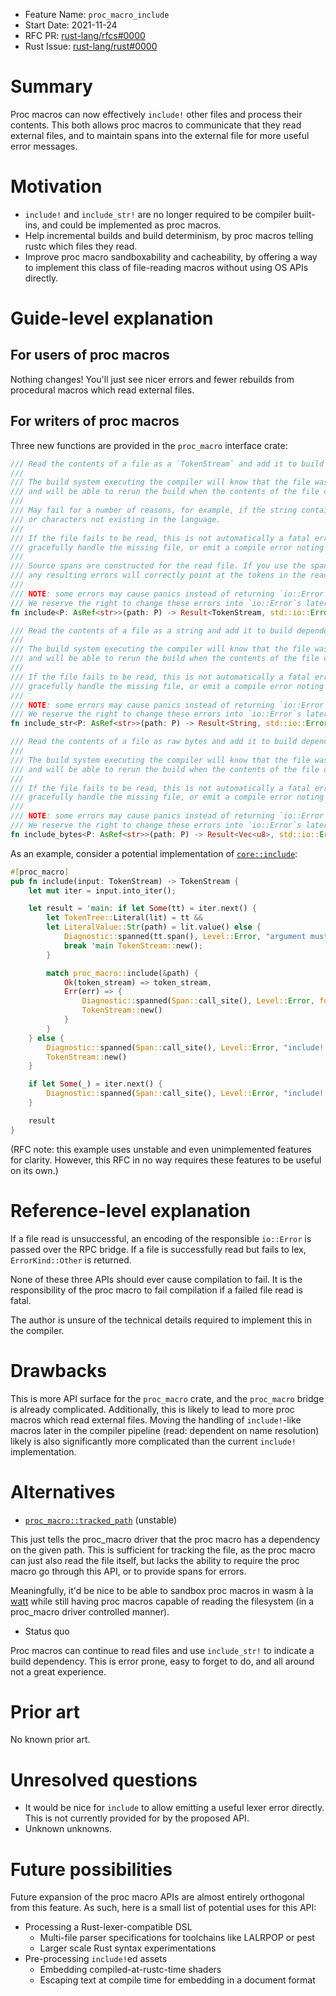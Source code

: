 - Feature Name: `proc_macro_include`
- Start Date: 2021-11-24
- RFC PR: [rust-lang/rfcs#0000](https://github.com/rust-lang/rfcs/pull/0000)
- Rust Issue: [rust-lang/rust#0000](https://github.com/rust-lang/rust/issues/0000)

# Summary
[summary]: #summary

Proc macros can now effectively `include!` other files and process their contents.
This both allows proc macros to communicate that they read external files,
and to maintain spans into the external file for more useful error messages.

# Motivation
[motivation]: #motivation

- `include!` and `include_str!` are no longer required to be compiler built-ins,
  and could be implemented as proc macros.
- Help incremental builds and build determinism, by proc macros telling rustc which files they read.
- Improve proc macro sandboxability and cacheability, by offering a way to implement this class of
  file-reading macros without using OS APIs directly.

# Guide-level explanation
[guide-level-explanation]: #guide-level-explanation

## For users of proc macros

Nothing changes! You'll just see nicer errors and fewer rebuilds
from procedural macros which read external files.

## For writers of proc macros

Three new functions are provided in the `proc_macro` interface crate:

```rust
/// Read the contents of a file as a `TokenStream` and add it to build dependency info.
///
/// The build system executing the compiler will know that the file was accessed during compilation,
/// and will be able to rerun the build when the contents of the file changes.
///
/// May fail for a number of reasons, for example, if the string contains unbalanced delimiters
/// or characters not existing in the language.
///
/// If the file fails to be read, this is not automatically a fatal error. The proc macro may
/// gracefully handle the missing file, or emit a compile error noting the missing dependency.
///
/// Source spans are constructed for the read file. If you use the spans of this token stream,
/// any resulting errors will correctly point at the tokens in the read file.
///
/// NOTE: some errors may cause panics instead of returning `io::Error`.
/// We reserve the right to change these errors into `io::Error`s later.
fn include<P: AsRef<str>>(path: P) -> Result<TokenStream, std::io::Error>;

/// Read the contents of a file as a string and add it to build dependency info.
///
/// The build system executing the compiler will know that the file was accessed during compilation,
/// and will be able to rerun the build when the contents of the file changes.
///
/// If the file fails to be read, this is not automatically a fatal error. The proc macro may
/// gracefully handle the missing file, or emit a compile error noting the missing dependency.
///
/// NOTE: some errors may cause panics instead of returning `io::Error`.
/// We reserve the right to change these errors into `io::Error`s later.
fn include_str<P: AsRef<str>>(path: P) -> Result<String, std::io::Error>;

/// Read the contents of a file as raw bytes and add it to build dependency info.
///
/// The build system executing the compiler will know that the file was accessed during compilation,
/// and will be able to rerun the build when the contents of the file changes.
///
/// If the file fails to be read, this is not automatically a fatal error. The proc macro may
/// gracefully handle the missing file, or emit a compile error noting the missing dependency.
///
/// NOTE: some errors may cause panics instead of returning `io::Error`.
/// We reserve the right to change these errors into `io::Error`s later.
fn include_bytes<P: AsRef<str>>(path: P) -> Result<Vec<u8>, std::io::Error>;
```

As an example, consider a potential implementation of [`core::include`](https://doc.rust-lang.org/stable/core/macro.include.html):

```rust
#[proc_macro]
pub fn include(input: TokenStream) -> TokenStream {
    let mut iter = input.into_iter();

    let result = 'main: if let Some(tt) = iter.next() {
        let TokenTree::Literal(lit) = tt &&
        let LiteralValue::Str(path) = lit.value() else {
            Diagnostic::spanned(tt.span(), Level::Error, "argument must be a string literal").emit();
            break 'main TokenStream::new();
        }

        match proc_macro::include(&path) {
            Ok(token_stream) => token_stream,
            Err(err) => {
                Diagnostic::spanned(Span::call_site(), Level::Error, format_args!("couldn't read {path}: {err}")).emit();
                TokenStream::new()
            }
        }
    } else {
        Diagnostic::spanned(Span::call_site(), Level::Error, "include! takes 1 argument").emit();
        TokenStream::new()
    }

    if let Some(_) = iter.next() {
        Diagnostic::spanned(Span::call_site(), Level::Error, "include! takes 1 argument").emit();
    }

    result
}
```

(RFC note: this example uses unstable and even unimplemented features for clarity.
However, this RFC in no way requires these features to be useful on its own.)

# Reference-level explanation
[reference-level-explanation]: #reference-level-explanation

If a file read is unsuccessful, an encoding of the responsible `io::Error` is passed over the RPC bridge.
If a file is successfully read but fails to lex, `ErrorKind::Other` is returned.

None of these three APIs should ever cause compilation to fail.
It is the responsibility of the proc macro to fail compilation if a failed file read is fatal.

The author is unsure of the technical details required to implement this in the compiler.

# Drawbacks
[drawbacks]: #drawbacks

This is more API surface for the `proc_macro` crate, and the `proc_macro` bridge is already complicated.
Additionally, this is likely to lead to more proc macros which read external files.
Moving the handling of `include!`-like macros later in the compiler pipeline
(read: dependent on name resolution)
likely is also significantly more complicated than the current `include!` implementation.

# Alternatives
[rationale-and-alternatives]: #rationale-and-alternatives

- [`proc_macro::tracked_path`](https://doc.rust-lang.org/stable/proc_macro/tracked_path/fn.path.html) (unstable)

This just tells the proc_macro driver that the proc macro has a dependency on the given path.
This is sufficient for tracking the file, as the proc macro can just also read the file itself,
but lacks the ability to require the proc macro go through this API, or to provide spans for errors.

Meaningfully, it'd be nice to be able to sandbox proc macros in wasm à la [watt](https://crates.io/crates/watt)
while still having proc macros capable of reading the filesystem (in a proc_macro driver controlled manner).

- Status quo

Proc macros can continue to read files and use `include_str!` to indicate a build dependency.
This is error prone, easy to forget to do, and all around not a great experience.

# Prior art
[prior-art]: #prior-art

No known prior art.

# Unresolved questions
[unresolved-questions]: #unresolved-questions

- It would be nice for `include` to allow emitting a useful lexer error directly.
  This is not currently provided for by the proposed API.
- Unknown unknowns.

# Future possibilities
[future-possibilities]: #future-possibilities

Future expansion of the proc macro APIs are almost entirely orthogonal from this feature.
As such, here is a small list of potential uses for this API:

- Processing a Rust-lexer-compatible DSL
  - Multi-file parser specifications for toolchains like LALRPOP or pest
  - Larger scale Rust syntax experimentations
- Pre-processing `include!`ed assets
  - Embedding compiled-at-rustc-time shaders
  - Escaping text at compile time for embedding in a document format
